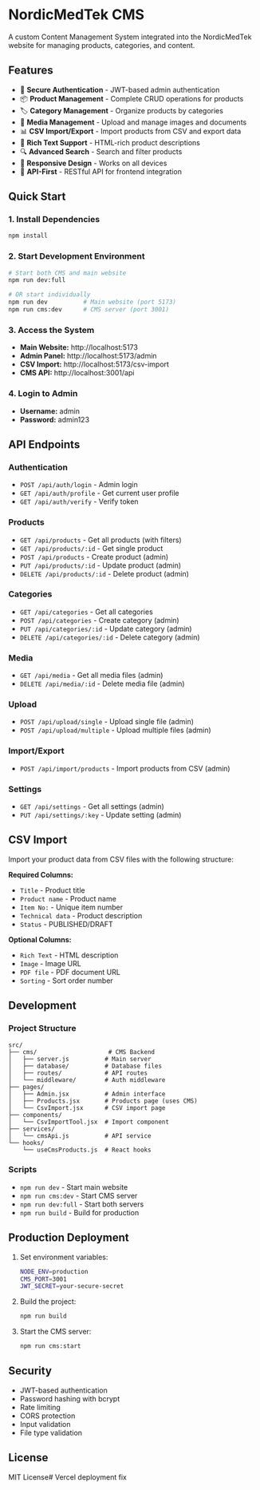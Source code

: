 # NordicMedTek CMS

A custom Content Management System integrated into the NordicMedTek website for managing products, categories, and content.

## Features

- 🔐 **Secure Authentication** - JWT-based admin authentication
- 📦 **Product Management** - Complete CRUD operations for products
- 🏷️ **Category Management** - Organize products by categories
- 📁 **Media Management** - Upload and manage images and documents
- 📊 **CSV Import/Export** - Import products from CSV and export data
- 🎨 **Rich Text Support** - HTML-rich product descriptions
- 🔍 **Advanced Search** - Search and filter products
- 📱 **Responsive Design** - Works on all devices
- 🚀 **API-First** - RESTful API for frontend integration

## Quick Start

### 1. Install Dependencies
```bash
npm install
```

### 2. Start Development Environment
```bash
# Start both CMS and main website
npm run dev:full

# OR start individually
npm run dev          # Main website (port 5173)
npm run cms:dev      # CMS server (port 3001)
```

### 3. Access the System
- **Main Website:** http://localhost:5173
- **Admin Panel:** http://localhost:5173/admin
- **CSV Import:** http://localhost:5173/csv-import
- **CMS API:** http://localhost:3001/api

### 4. Login to Admin
- **Username:** admin
- **Password:** admin123

## API Endpoints

### Authentication
- `POST /api/auth/login` - Admin login
- `GET /api/auth/profile` - Get current user profile
- `GET /api/auth/verify` - Verify token

### Products
- `GET /api/products` - Get all products (with filters)
- `GET /api/products/:id` - Get single product
- `POST /api/products` - Create product (admin)
- `PUT /api/products/:id` - Update product (admin)
- `DELETE /api/products/:id` - Delete product (admin)

### Categories
- `GET /api/categories` - Get all categories
- `POST /api/categories` - Create category (admin)
- `PUT /api/categories/:id` - Update category (admin)
- `DELETE /api/categories/:id` - Delete category (admin)

### Media
- `GET /api/media` - Get all media files (admin)
- `DELETE /api/media/:id` - Delete media file (admin)

### Upload
- `POST /api/upload/single` - Upload single file (admin)
- `POST /api/upload/multiple` - Upload multiple files (admin)

### Import/Export
- `POST /api/import/products` - Import products from CSV (admin)

### Settings
- `GET /api/settings` - Get all settings (admin)
- `PUT /api/settings/:key` - Update setting (admin)

## CSV Import

Import your product data from CSV files with the following structure:

**Required Columns:**
- `Title` - Product title
- `Product name` - Product name
- `Item No:` - Unique item number
- `Technical data` - Product description
- `Status` - PUBLISHED/DRAFT

**Optional Columns:**
- `Rich Text` - HTML description
- `Image` - Image URL
- `PDF file` - PDF document URL
- `Sorting` - Sort order number

## Development

### Project Structure
```
src/
├── cms/                    # CMS Backend
│   ├── server.js          # Main server
│   ├── database/          # Database files
│   ├── routes/            # API routes
│   └── middleware/        # Auth middleware
├── pages/
│   ├── Admin.jsx          # Admin interface
│   ├── Products.jsx       # Products page (uses CMS)
│   └── CsvImport.jsx      # CSV import page
├── components/
│   └── CsvImportTool.jsx  # Import component
├── services/
│   └── cmsApi.js          # API service
└── hooks/
    └── useCmsProducts.js  # React hooks
```

### Scripts
- `npm run dev` - Start main website
- `npm run cms:dev` - Start CMS server
- `npm run dev:full` - Start both servers
- `npm run build` - Build for production

## Production Deployment

1. Set environment variables:
   ```bash
   NODE_ENV=production
   CMS_PORT=3001
   JWT_SECRET=your-secure-secret
   ```

2. Build the project:
   ```bash
   npm run build
   ```

3. Start the CMS server:
   ```bash
   npm run cms:start
   ```

## Security

- JWT-based authentication
- Password hashing with bcrypt
- Rate limiting
- CORS protection
- Input validation
- File type validation

## License

MIT License#   V e r c e l   d e p l o y m e n t   f i x  
 